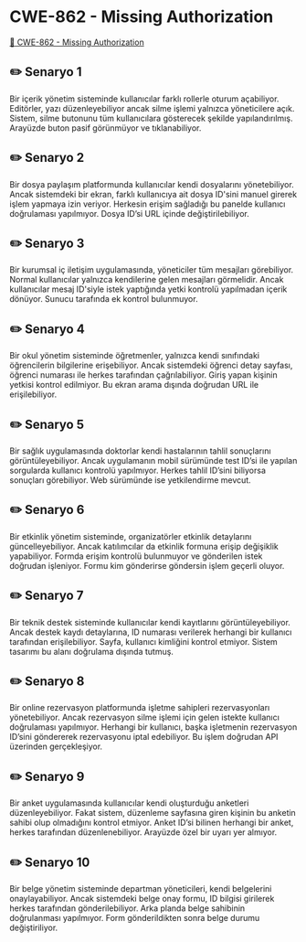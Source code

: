 # CWE-862 - Missing Authorization
<a href="https://cwe.mitre.org/data/definitions/862.html" target="_blank">🔗 CWE-862 - Missing Authorization</a>

## ✏️ Senaryo 1
Bir içerik yönetim sisteminde kullanıcılar farklı rollerle oturum açabiliyor. Editörler, yazı düzenleyebiliyor ancak silme işlemi yalnızca yöneticilere açık. Sistem, silme butonunu tüm kullanıcılara gösterecek şekilde yapılandırılmış. Arayüzde buton pasif görünmüyor ve tıklanabiliyor.

## ✏️ Senaryo 2
Bir dosya paylaşım platformunda kullanıcılar kendi dosyalarını yönetebiliyor. Ancak sistemdeki bir ekran, farklı kullanıcıya ait dosya ID'sini manuel girerek işlem yapmaya izin veriyor. Herkesin erişim sağladığı bu panelde kullanıcı doğrulaması yapılmıyor. Dosya ID’si URL içinde değiştirilebiliyor.

## ✏️ Senaryo 3
Bir kurumsal iç iletişim uygulamasında, yöneticiler tüm mesajları görebiliyor. Normal kullanıcılar yalnızca kendilerine gelen mesajları görmelidir. Ancak kullanıcılar mesaj ID'siyle istek yaptığında yetki kontrolü yapılmadan içerik dönüyor. Sunucu tarafında ek kontrol bulunmuyor.

## ✏️ Senaryo 4
Bir okul yönetim sisteminde öğretmenler, yalnızca kendi sınıfındaki öğrencilerin bilgilerine erişebiliyor. Ancak sistemdeki öğrenci detay sayfası, öğrenci numarası ile herkes tarafından çağrılabiliyor. Giriş yapan kişinin yetkisi kontrol edilmiyor. Bu ekran arama dışında doğrudan URL ile erişilebiliyor.

## ✏️ Senaryo 5
Bir sağlık uygulamasında doktorlar kendi hastalarının tahlil sonuçlarını görüntüleyebiliyor. Ancak uygulamanın mobil sürümünde test ID’si ile yapılan sorgularda kullanıcı kontrolü yapılmıyor. Herkes tahlil ID’sini biliyorsa sonuçları görebiliyor. Web sürümünde ise yetkilendirme mevcut.

## ✏️ Senaryo 6
Bir etkinlik yönetim sisteminde, organizatörler etkinlik detaylarını güncelleyebiliyor. Ancak katılımcılar da etkinlik formuna erişip değişiklik yapabiliyor. Formda erişim kontrolü bulunmuyor ve gönderilen istek doğrudan işleniyor. Formu kim gönderirse göndersin işlem geçerli oluyor.

## ✏️ Senaryo 7
Bir teknik destek sisteminde kullanıcılar kendi kayıtlarını görüntüleyebiliyor. Ancak destek kaydı detaylarına, ID numarası verilerek herhangi bir kullanıcı tarafından erişilebiliyor. Sayfa, kullanıcı kimliğini kontrol etmiyor. Sistem tasarımı bu alanı doğrulama dışında tutmuş.

## ✏️ Senaryo 8
Bir online rezervasyon platformunda işletme sahipleri rezervasyonları yönetebiliyor. Ancak rezervasyon silme işlemi için gelen istekte kullanıcı doğrulaması yapılmıyor. Herhangi bir kullanıcı, başka işletmenin rezervasyon ID’sini göndererek rezervasyonu iptal edebiliyor. Bu işlem doğrudan API üzerinden gerçekleşiyor.

## ✏️ Senaryo 9
Bir anket uygulamasında kullanıcılar kendi oluşturduğu anketleri düzenleyebiliyor. Fakat sistem, düzenleme sayfasına giren kişinin bu anketin sahibi olup olmadığını kontrol etmiyor. Anket ID’si bilinen herhangi bir anket, herkes tarafından düzenlenebiliyor. Arayüzde özel bir uyarı yer almıyor.

## ✏️ Senaryo 10
Bir belge yönetim sisteminde departman yöneticileri, kendi belgelerini onaylayabiliyor. Ancak sistemdeki belge onay formu, ID bilgisi girilerek herkes tarafından gönderilebiliyor. Arka planda belge sahibinin doğrulanması yapılmıyor. Form gönderildikten sonra belge durumu değiştiriliyor.

